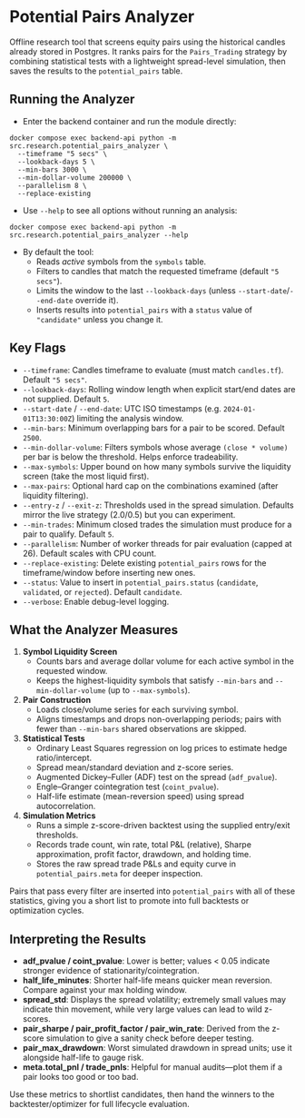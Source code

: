 # Potential Pairs Analyzer

Offline research tool that screens equity pairs using the historical candles already stored in Postgres. It ranks pairs for the `Pairs_Trading` strategy by combining statistical tests with a lightweight spread-level simulation, then saves the results to the `potential_pairs` table.

## Running the Analyzer
- Enter the backend container and run the module directly:
```
docker compose exec backend-api python -m src.research.potential_pairs_analyzer \
  --timeframe "5 secs" \
  --lookback-days 5 \
  --min-bars 3000 \
  --min-dollar-volume 200000 \
  --parallelism 8 \
  --replace-existing
```
- Use `--help` to see all options without running an analysis:
```
docker compose exec backend-api python -m src.research.potential_pairs_analyzer --help
```
- By default the tool:
  - Reads *active* symbols from the `symbols` table.
  - Filters to candles that match the requested timeframe (default `"5 secs"`).
  - Limits the window to the last `--lookback-days` (unless `--start-date`/`--end-date` override it).
  - Inserts results into `potential_pairs` with a `status` value of `"candidate"` unless you change it.

## Key Flags
- `--timeframe`: Candles timeframe to evaluate (must match `candles.tf`). Default `"5 secs"`.
- `--lookback-days`: Rolling window length when explicit start/end dates are not supplied. Default `5`.
- `--start-date` / `--end-date`: UTC ISO timestamps (e.g. `2024-01-01T13:30:00Z`) limiting the analysis window.
- `--min-bars`: Minimum overlapping bars for a pair to be scored. Default `2500`.
- `--min-dollar-volume`: Filters symbols whose average `(close * volume)` per bar is below the threshold. Helps enforce tradeability.
- `--max-symbols`: Upper bound on how many symbols survive the liquidity screen (take the most liquid first).
- `--max-pairs`: Optional hard cap on the combinations examined (after liquidity filtering).
- `--entry-z` / `--exit-z`: Thresholds used in the spread simulation. Defaults mirror the live strategy (2.0/0.5) but you can experiment.
- `--min-trades`: Minimum closed trades the simulation must produce for a pair to qualify. Default `5`.
- `--parallelism`: Number of worker threads for pair evaluation (capped at 26). Default scales with CPU count.
- `--replace-existing`: Delete existing `potential_pairs` rows for the timeframe/window before inserting new ones.
- `--status`: Value to insert in `potential_pairs.status` (`candidate`, `validated`, or `rejected`). Default `candidate`.
- `--verbose`: Enable debug-level logging.

## What the Analyzer Measures
1. **Symbol Liquidity Screen**
   - Counts bars and average dollar volume for each active symbol in the requested window.
   - Keeps the highest-liquidity symbols that satisfy `--min-bars` and `--min-dollar-volume` (up to `--max-symbols`).
2. **Pair Construction**
   - Loads close/volume series for each surviving symbol.
   - Aligns timestamps and drops non-overlapping periods; pairs with fewer than `--min-bars` shared observations are skipped.
3. **Statistical Tests**
   - Ordinary Least Squares regression on log prices to estimate hedge ratio/intercept.
   - Spread mean/standard deviation and z-score series.
   - Augmented Dickey–Fuller (ADF) test on the spread (`adf_pvalue`).
   - Engle–Granger cointegration test (`coint_pvalue`).
   - Half-life estimate (mean-reversion speed) using spread autocorrelation.
4. **Simulation Metrics**
   - Runs a simple z-score-driven backtest using the supplied entry/exit thresholds.
   - Records trade count, win rate, total P&L (relative), Sharpe approximation, profit factor, drawdown, and holding time.
   - Stores the raw spread trade P&Ls and equity curve in `potential_pairs.meta` for deeper inspection.

Pairs that pass every filter are inserted into `potential_pairs` with all of these statistics, giving you a short list to promote into full backtests or optimization cycles.

## Interpreting the Results
- **adf_pvalue / coint_pvalue**: Lower is better; values < 0.05 indicate stronger evidence of stationarity/cointegration.
- **half_life_minutes**: Shorter half-life means quicker mean reversion. Compare against your max holding window.
- **spread_std**: Displays the spread volatility; extremely small values may indicate thin movement, while very large values can lead to wild z-scores.
- **pair_sharpe / pair_profit_factor / pair_win_rate**: Derived from the z-score simulation to give a sanity check before deeper testing.
- **pair_max_drawdown**: Worst simulated drawdown in spread units; use it alongside half-life to gauge risk.
- **meta.total_pnl / trade_pnls**: Helpful for manual audits—plot them if a pair looks too good or too bad.

Use these metrics to shortlist candidates, then hand the winners to the backtester/optimizer for full lifecycle evaluation.

